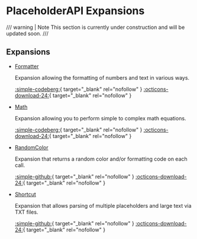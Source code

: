 # PlaceholderAPI Expansions

/// warning | Note
This section is currently under construction and will be updated soon.
///

## Expansions

<div class="grid cards" markdown>

-   [Formatter](formatter/index.md)
    
    Expansion allowing the formatting of numbers and text in various ways.
    
    [:simple-codeberg:](https://codeberg.org/Andre601/Formatter-Expansion){ target="_blank" rel="nofollow" } 
    [:octicons-download-24:](https://api.extendedclip.com/expansions/formatter){ target="_blank" rel="nofollow" }

-   [Math](math/index.md)
    
    Expansion allowing you to perform simple to complex math equations.
    
    [:simple-codeberg:](https://codeberg.org/Andre601/Math-Expansion){ target="_blank" rel="nofollow" } 
    [:octicons-download-24:](https://api.extendedclip.com/expansions/math){ target="_blank" rel="nofollow" }

-   [RandomColor](randomcolor/index.md)
    
    Expansion that returns a random color and/or formatting code on each call.
    
    [:simple-github:](https://github.com/Andre601/RandomColor-Expansion){ target="_blank" rel="nofollow" } 
    [:octicons-download-24:](https://api.extendedclip.com/expansions/randomcolor){ target="_blank" rel="nofollow" }

-   [Shortcut](shortcut/index.md)
    
    Expansion that allows parsing of multiple placeholders and large text via TXT files.
    
    [:simple-github:](https://github.com/Andre601/Shortcut-Expansion){ target="_blank" rel="nofollow" } 
    [:octicons-download-24:](https://api.extendedclip.com/expansions/shortcut){ target="_blank" rel="nofollow" }

</div>